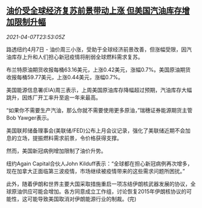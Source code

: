 <!--1617840063000-->
[油价受全球经济复苏前景带动上涨 但美国汽油库存增加限制升幅](https://cn.reuters.com/article/oil-close-0407-wedn-idCNKBS2BU3ME)
------

<div><i>2021-04-07T23:53:05Z</i></div><p>路透纽约4月7日 - 油价周三小涨，受助于全球经济前景改善，但涨幅受限，因汽油库存上升和人们担心新冠疫情将削弱全球燃料需求复苏。</p><p>布兰特原油期货收报每桶63.16美元，上涨0.42美元，涨幅0.7%。美国原油期货收报每桶59.77美元，上涨0.44美元，涨幅0.7%。</p><p>美国能源信息署(EIA)周三表示，上周美国原油库存降幅超过预期，汽油库存大幅跳升，因炼厂开工率升至逾一年来最高。</p><p>“如果你不需要生产汽油，那么你就不需要使用更多原油，”瑞穗证券能源期货主管Bob Yawger表示。</p><p>美国联邦储备理事会(美联储/FED)公布上月会议记录，强化了美联储近期不会加息的立场，提振燃料需求前景，令价格获得支撑。</p><p>然而，美国新冠病例增加限制了油价升势。</p><p>纽约Again Capital合伙人John Kilduff表示：“全球都在担心新冠病例再次增多，现在加拿大正面临第三波疫情，市场继续被疫情带来的这些需求问题所困扰。”</p><p>此外，随着伊朗和世界主要大国采取措施重启一项冻结伊朗核武器发展的协议，全球原油供应可能会增加。各方同意成立工作组，讨论恢复2015年伊朗核协议的可能性，这可能导致美国取消对伊朗能源行业的制裁。(完)</p>
